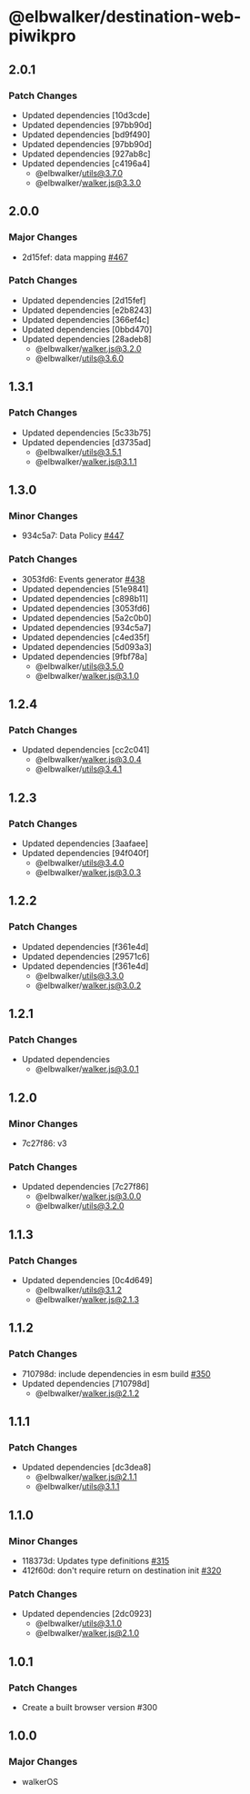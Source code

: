 # @elbwalker/destination-web-piwikpro

## 2.0.1

### Patch Changes

- Updated dependencies [10d3cde]
- Updated dependencies [97bb90d]
- Updated dependencies [bd9f490]
- Updated dependencies [97bb90d]
- Updated dependencies [927ab8c]
- Updated dependencies [c4196a4]
  - @elbwalker/utils@3.7.0
  - @elbwalker/walker.js@3.3.0

## 2.0.0

### Major Changes

- 2d15fef: data mapping [#467](https://github.com/elbwalker/walkerOS/issues/467)

### Patch Changes

- Updated dependencies [2d15fef]
- Updated dependencies [e2b8243]
- Updated dependencies [366ef4c]
- Updated dependencies [0bbd470]
- Updated dependencies [28adeb8]
  - @elbwalker/walker.js@3.2.0
  - @elbwalker/utils@3.6.0

## 1.3.1

### Patch Changes

- Updated dependencies [5c33b75]
- Updated dependencies [d3735ad]
  - @elbwalker/utils@3.5.1
  - @elbwalker/walker.js@3.1.1

## 1.3.0

### Minor Changes

- 934c5a7: Data Policy [#447](https://github.com/elbwalker/walkerOS/issues/447)

### Patch Changes

- 3053fd6: Events generator
  [#438](https://github.com/elbwalker/walkerOS/issues/438)
- Updated dependencies [51e9841]
- Updated dependencies [c898b11]
- Updated dependencies [3053fd6]
- Updated dependencies [5a2c0b0]
- Updated dependencies [934c5a7]
- Updated dependencies [c4ed35f]
- Updated dependencies [5d093a3]
- Updated dependencies [9fbf78a]
  - @elbwalker/utils@3.5.0
  - @elbwalker/walker.js@3.1.0

## 1.2.4

### Patch Changes

- Updated dependencies [cc2c041]
  - @elbwalker/walker.js@3.0.4
  - @elbwalker/utils@3.4.1

## 1.2.3

### Patch Changes

- Updated dependencies [3aafaee]
- Updated dependencies [94f040f]
  - @elbwalker/utils@3.4.0
  - @elbwalker/walker.js@3.0.3

## 1.2.2

### Patch Changes

- Updated dependencies [f361e4d]
- Updated dependencies [29571c6]
- Updated dependencies [f361e4d]
  - @elbwalker/utils@3.3.0
  - @elbwalker/walker.js@3.0.2

## 1.2.1

### Patch Changes

- Updated dependencies
  - @elbwalker/walker.js@3.0.1

## 1.2.0

### Minor Changes

- 7c27f86: v3

### Patch Changes

- Updated dependencies [7c27f86]
  - @elbwalker/walker.js@3.0.0
  - @elbwalker/utils@3.2.0

## 1.1.3

### Patch Changes

- Updated dependencies [0c4d649]
  - @elbwalker/utils@3.1.2
  - @elbwalker/walker.js@2.1.3

## 1.1.2

### Patch Changes

- 710798d: include dependencies in esm build
  [#350](https://github.com/elbwalker/walkerOS/issues/350)
- Updated dependencies [710798d]
  - @elbwalker/walker.js@2.1.2

## 1.1.1

### Patch Changes

- Updated dependencies [dc3dea8]
  - @elbwalker/walker.js@2.1.1
  - @elbwalker/utils@3.1.1

## 1.1.0

### Minor Changes

- 118373d: Updates type definitions
  [#315](https://github.com/elbwalker/walkerOS/issues/315)
- 412f60d: don't require return on destination init
  [#320](https://github.com/elbwalker/walkerOS/issues/320)

### Patch Changes

- Updated dependencies [2dc0923]
  - @elbwalker/utils@3.1.0
  - @elbwalker/walker.js@2.1.0

## 1.0.1

### Patch Changes

- Create a built browser version #300

## 1.0.0

### Major Changes

- walkerOS
